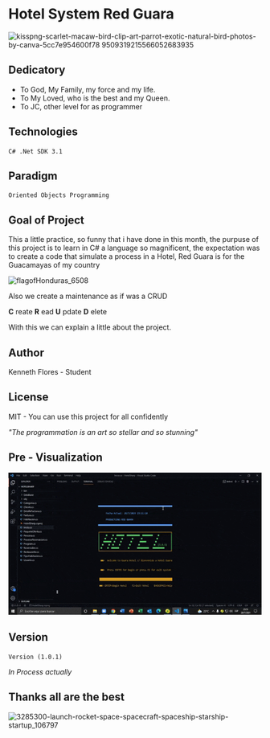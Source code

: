 # Hotel System Red Guara 

![kisspng-scarlet-macaw-bird-clip-art-parrot-exotic-natural-bird-photos-by-canva-5cc7e954600f78 9509319215566052683935](https://user-images.githubusercontent.com/71115590/127441820-b4afc3ce-d166-4887-a42b-fa6822d758a2.png)

Dedicatory
----------

* To God, My Family, my force and my life.
* To My Loved, who is the best and my Queen.
* To JC, other level for as programmer

## Technologies

```
C# .Net SDK 3.1
```

## Paradigm

```
Oriented Objects Programming
```

## Goal of Project
This a little practice, so funny that i have done in this month, the purpuse of this project is to learn in C#
a language so magnificent, the expectation was to create a code that simulate a process in a Hotel, Red Guara
is for the Guacamayas of my country 

![flagofHonduras_6508](https://user-images.githubusercontent.com/71115590/127437027-6bb74864-1f9c-49e8-a916-1fd565bbce74.png)


Also we create a maintenance as if was a CRUD

**C** reate
**R** ead
**U** pdate
**D** elete

With this we can explain a little about the project.

## Author

Kenneth Flores - Student

## License 

MIT - You can use this project for all confidently

_"The programmation is an art so stellar and so stunning"_

## Pre - Visualization

![image](https://github.com/Kennethowl/Hotel-System/blob/main/Promocion.gif)

## Version

```
Version (1.0.1)
```
_In Process actually_

## Thanks all are the best

![3285300-launch-rocket-space-spacecraft-spaceship-starship-startup_106797](https://user-images.githubusercontent.com/71115590/127438253-1b044385-ef1c-4ad6-9b31-08876f81307e.png)
